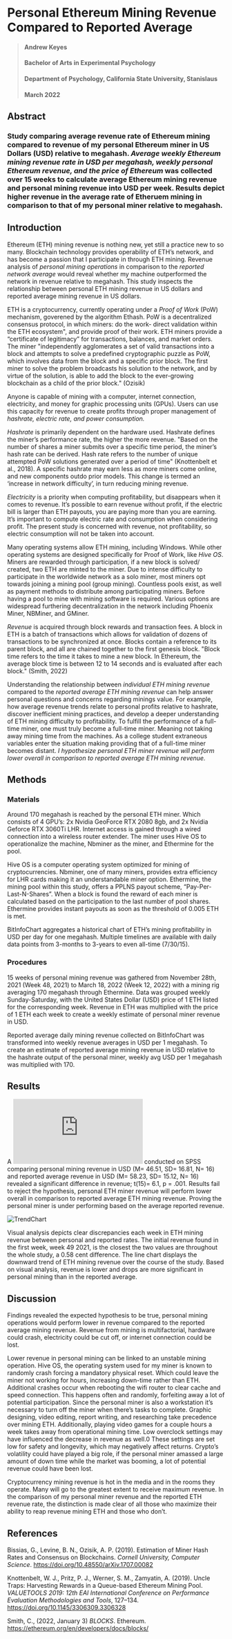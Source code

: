 # Personal Ethereum Mining Revenue Compared to Reported Average

> #### Andrew Keyes 
> #### Bachelor of Arts in Experimental Psychology
> #### Department of Psychology, California State University, Stanislaus
> #### March 2022

## Abstract

### Study comparing average revenue rate of Ethereum mining compared to revenue of my personal Ethereum miner in US Dollars (USD) relative to megahash. ***Average weekly Ethereum mining revenue rate in USD per megahash, weekly personal Ethereum revenue, and the price of Ethereum*** was collected over 15 weeks to calculate average Ethereum mining revenue and personal mining revenue into USD per week. Results depict higher revenue in the average  rate of Etheruem mining in comparison to that of my personal miner relative to megahash.

## Introduction 

  Ethereum (ETH) mining revenue is nothing new, yet still a practice new to so many. Blockchain technology provides operability of ETH’s network, and has become a passion that I participate in through ETH mining. Revenue analysis of *personal mining operations* in comparison to the *reported network average* would reveal whether my machine outperformed the network in revenue relative to megahash. This study inspects the relationship between personal ETH mining revenue in US dollars and reported average mining revenue in US dollars. 
  
   ETH is a cryptocurrency, currently operating under a *Proof of Work* (PoW) mechanism, goverened by the algorithm Ethash. PoW is a decentralized consensus protocol, in which miners: do the work- direct validation within the ETH ecosystem", and provide proof of their work. ETH miners provide a “certificate of legitimacy” for transactions, balances, and market orders. The miner "independently agglomerates a set of valid transactions into a block and attempts to solve a predefined cryptographic puzzle as PoW, which involves data from the block and a specific prior block. The first miner to solve the problem broadcasts his solution to the network, and by virtue of the solution, is able to add the block to the ever-growing blockchain as a child of the prior block." (Ozisik)

  Anyone is capable of mining with a computer, internet connection, electricity, and money for graphic processing units (GPUs). Users can use this capacity for revenue to create profits through proper management of *hashrate, electric rate, and power consumption.*
	
  *Hashrate* is primarily dependent on the hardware used. Hashrate defines the miner’s performance rate, the higher the more revenue. "Based on the number of shares a miner submits over a specific time period, the miner’s hash rate can be derived. Hash rate refers to the number of unique attempted PoW solutions generated over a period of time" (Knottenbelt et al., 2018). A specific hashrate may earn less as more miners come online, and new components outdo prior models. This change is termed an ‘increase in network difficulty’, in turn reducing mining revenue. 

  *Electricity* is a priority when computing profitability, but disappears when it comes to revenue. It’s possible to earn revenue without profit, if the electric bill is larger than ETH payouts, you are paying more than you are earning. It’s important to compute electric rate and consumption when considering profit. The present study is concerned with revenue, not profitability, so electric consumption will not be taken into account.
  
  Many operating systems allow ETH mining, including Windows. While other operating systems are designed specifically for Proof of Work, like *Hive OS*. Miners are rewarded through participation, if a new block is solved/ created, two ETH are minted to the miner. Due to intense difficulty to participate in the worldwide network as a solo miner, most miners opt towards joining a mining pool (group mining). Countless pools exist, as well as payment methods to distribute among participating miners. Before having a pool to mine with mining software is required. Various options are widespread furthering decentralization in the network including Phoenix Miner, NBMiner, and GMiner. 
  
  *Revenue* is acquired through block rewards and transaction fees. A block in ETH is a batch of transactions which allows for validation of dozens of transactions to be synchronized at once. Blocks contain a reference to its parent block, and all are chained together to the first genesis block. "Block time refers to the time it takes to mine a new block. In Ethereum, the average block time is between 12 to 14 seconds and is evaluated after each block." (Smith, 2022)

  Understanding the relationship between *individual ETH mining revenue* compared to the *reported average ETH mining revenue* can help answer personal questions and concerns regarding minings value. For example, how average revenue trends relate to personal profits relative to hashrate, discover inefficient mining practices, and develop a deeper understanding of ETH mining difficulty to profitability. To fulfill the performance of a full-time miner, one must truly become a full-time miner. Meaning not taking away mining time from the machines. As a college student extraneous variables enter the situation making providing that of a full-time miner becomes distant. *I hypothesize personal ETH miner revenue will perform lower overall in comparison to reported average ETH mining revenue.*

## Methods

### Materials

  Around 170 megahash is reached by the personal ETH miner. Which consists of 4 GPU’s: 2x Nvidia GeoForce RTX 2080 8gb, and 2x Nvidia Geforce RTX 3060Ti LHR. Internet access is gained through a wired connection into a wireless router extender. The miner uses Hive OS to operationalize the machine, Nbminer as the miner, and Ethermine for the pool. 

  Hive OS is a computer operating system optimized for mining of cryptocurrencies. Nbminer, one of many miners, provides extra efficiency for LHR cards making it an understandable miner option. Ethermine, the mining pool within this study, offers a PPLNS payout scheme, “Pay-Per-Last-N-Shares”. When a block is found the reward of each miner is calculated based on the participation to the last number of pool shares. Ethermine provides instant payouts as soon as the threshold of 0.005 ETH is met.
	
  BitInfoChart aggregates a historical chart of ETH’s mining profitability in USD per day for one megahash. Multiple timelines are available with daily data points from 3-months to 3-years to even all-time (7/30/15).

### Procedures

  15 weeks of personal mining revenue was gathered from November 28th, 2021 (Week 48, 2021) to March 18, 2022 (Week 12, 2022) with a mining rig averaging 170 megahash through Ethermine. Data was grouped weekly Sunday-Saturday, with the United States Dollar (USD) price of 1 ETH listed for the corresponding week. Revenue in ETH was multiplied with the price of 1 ETH each week to create a weekly estimate of personal miner revenue in USD.
  
Reported average daily mining revenue collected on BitInfoChart was transformed into weekly revenue averages in USD per 1 megahash. To create an estimate of reported average mining revenue in USD relative to the hashrate output of the personal miner, weekly avg USD per 1 megahash was multiplied with 170. 

## Results
  
  A ![Paired Samples T-Test](https://github.com/akeyess/Eth_Mining_Research/blob/main/ETHrevenuePariedTtest.pdf) conducted on SPSS comparing personal mining revenue in USD (M= 46.51, SD= 16.81, N= 16) and reported average revenue in USD (M= 58.23, SD= 15.12, N= 16) revealed a significant difference in revenue; t(15)= 6.1, p = .001. Results fail to reject the hypothesis, personal ETH miner revenue will perform lower overall in comparison to reported average ETH mining revenue. Proving the personal miner is under performing based on the average reported revenue. 	
  
![TrendChart](https://raw.githubusercontent.com/akeyess/Eth_Mining_Research/main/ETHRevenueLineChart.png)
    
  Visual analysis depicts clear discrepancies each week in ETH mining revenue between personal and reported rates. The initial revenue found in the first week, week 49 2021, is the closest the two values are throughout the whole study, a 0.58 cent difference. The line chart displays the downward trend of ETH mining revenue over the course of the study. Based on visual analysis, revenue is lower and drops are more significant in personal mining than in the reported average.
  
## Discussion

  Findings revealed the expected hypothesis to be true, personal mining operations would perform lower in revenue compared to the reported average mining revenue. Revenue from mining is multifactorial, hardware could crash, electricity could be cut off, or internet connection could be lost. 

Lower revenue in personal mining can be linked to an unstable mining operation. Hive OS, the operating system used for my miner is known to randomly crash forcing a mandatory physical reset. Which could leave the miner not working for hours, increasing down-time rather than ETH. Additional crashes occur when rebooting the wifi router to clear cache and speed connection. This happens often and randomly, forfeiting away a lot of potential participation. Since the personal miner is also a workstation it’s necessary to turn off the miner when there’s tasks to complete. Graphic designing, video editing, report writing, and researching take precedence over mining ETH. Additionally, playing video games for a couple hours a week takes away from operational mining time. Low overclock settings may have influenced the decrease in revenue as well.0 These settings are set low for safety and longevity, which may negatively affect returns. Crypto’s volatility could have played a big role, if the personal miner amassed a large amount of down time while the market was booming, a lot of potential revenue could have been lost.

  Cryptocurrency mining revenue is hot in the media and in the rooms they operate. Many will go to the greatest extent to receive maximum revenue. In the comparison of my personal miner revenue and the reported ETH revenue rate, the distinction is made clear of all those who maximize their ability to reap revenue mining ETH and those who don’t.

## References

Bissias, G., Levine, B. N., Ozisik, A. P. (2019). Estimation of Miner Hash Rates and Consensus on Blockchains. *Cornell University, Computer Science*. https://doi.org/10.48550/arXiv.1707.00082

Knottenbelt, W. J., Pritz, P. J., Werner, S. M., Zamyatin, A. (2019). Uncle Traps: Harvesting Rewards in a Queue-based Ethereum Mining Pool. *VALUETOOLS 2019: 12th EAI International Conference on Performance Evaluation Methodologies and Tools*, 127–134. https://doi.org/10.1145/3306309.3306328

Smith, C., (2022, January 3) *BLOCKS*. Ethereum. https://ethereum.org/en/developers/docs/blocks/
